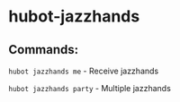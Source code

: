 # hubot-jazzhands

## Commands:

`hubot jazzhands me` - Receive jazzhands

`hubot jazzhands party` - Multiple jazzhands
